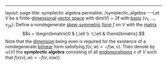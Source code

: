 ---
 layout: page
 title: symplectic algebra
 permalink: /symplectic_algebra
---Let $V$ be a finite-[dimensional](https://defsmath.github.io/DefsMath/dimension_of_vector_space) [vector space](https://defsmath.github.io/DefsMath/vector_space) with $\text{dim}(V)=2\ell$ with [basis](https://defsmath.github.io/DefsMath/basis) $\{v_1,\dots,v_{2\ell}\}$. Define a nondegenerate [skew-symmetric](https://defsmath.github.io/DefsMath/skew-symmetric) [form](https://defsmath.github.io/DefsMath/form) $f$ on $V$ with the [matrix](https://defsmath.github.io/DefsMath/matrix_of_a_linear_transformation) $$s = \begin{bmatrix}0 & I_\ell \\ -I_\ell & 0\end{bmatrix}.$$ Note that the [dimension](https://defsmath.github.io/DefsMath/##########################dimension) being even is required for the existence of a nondegenerate [bilinear](https://defsmath.github.io/DefsMath/multilinear) form satisfying $f(v,w) = -f(w,v)$. Then denote by $\mathfrak{sp}(V)$ the **symplectic algebra** consisting of all [endomorphisms](https://defsmath.github.io/DefsMath/endomorphism) $x$ of $V$ such that $f(x(v),w) = -f(v,x(w)).$


